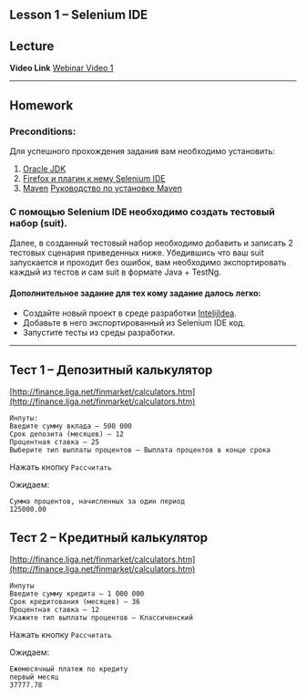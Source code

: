 Lesson 1 – Selenium IDE
----
## Lecture

**Video Link** [Webinar Video 1](https://youtu.be/AdEqPyhN8fg)

----
## Homework

### Preconditions:
Для успешного прохождения задания вам необходимо установить: 

1. [Oracle JDK](http://www.oracle.com/technetwork/java/javase/downloads/jdk8-downloads-2133151.html)
2. [Firefox и плагин к нему Selenium IDE](https://addons.mozilla.org/en-US/firefox/addon/selenium-ide/)
3. [Maven](https://maven.apache.org/download.cgi) [Руководство по установке Maven](http://www.apache-maven.ru/install.html)


### С помощью Selenium IDE необходимо создать тестовый набор (suit).
Далее, в созданный тестовый набор необходимо добавить и записать 2 тестовых сценария приведенных ниже.
Убедившись что ваш suit запускается и проходит без ошибок, вам необходимо экспортировать каждый из тестов и сам suit 
в формате Java + TestNg.

#### Дополнительное задание для тех кому задание далось легко: 

* Создайте новый проект в среде разработки [IntelijIdea](https://www.jetbrains.com/idea/download/). 
* Добавьте в него экспортированный из Selenium IDE код.
* Запустите тесты из среды разработки.

---
## Тест 1 – Депозитный калькулятор

[http://finance.liga.net/finmarket/calculators.htm](http://finance.liga.net/finmarket/calculators.htm)
```
Инпуты:
Введите сумму вклада – 500 000
Срок депозита (месяцев) – 12
Процентная ставка – 25
Выберите тип выплаты процентов – Выплата процентов в конце срока
``` 
Нажать кнопку `Рассчитать`
 
Ожидаем:
```
Сумма процентов, начисленных за один период
125000.00
```
## Тест 2 – Кредитный калькулятор

[http://finance.liga.net/finmarket/calculators.htm](http://finance.liga.net/finmarket/calculators.htm)
``` 
Инпуты
Введите сумму кредита – 1 000 000
Срок кредитования (месяцев) – 36
Процентная ставка – 12
Укажите тип выплаты процентов – Классиченский
```
Нажать кнопку `Рассчитать`
 
Ожидаем:
```
Ежемесячный платеж по кредиту
первый месяц
37777.78
```
